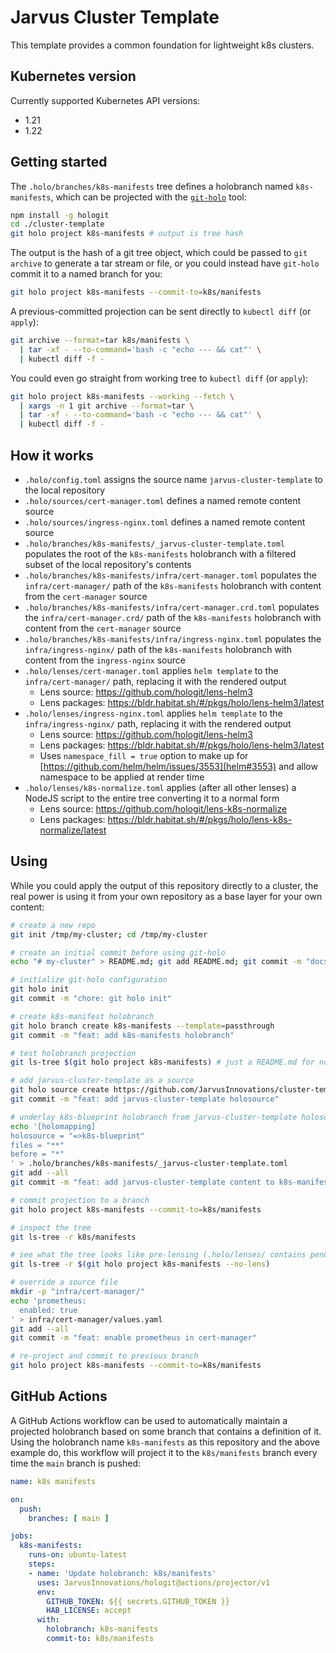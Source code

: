 # Jarvus Cluster Template

This template provides a common foundation for lightweight k8s clusters.

## Kubernetes version

Currently supported Kubernetes API versions:

- 1.21
- 1.22

## Getting started

The `.holo/branches/k8s-manifests` tree defines a holobranch named `k8s-manifests`, which can be projected with the [`git-holo`](https://github.com/JarvusInnovations/hologit) tool:

```bash
npm install -g hologit
cd ./cluster-template
git holo project k8s-manifests # output is tree hash
```

The output is the hash of a git tree object, which could be passed to `git archive` to generate a tar stream or file, or you could instead have `git-holo` commit it to a named branch for you:

```bash
git holo project k8s-manifests --commit-to=k8s/manifests
```

A previous-committed projection can be sent directly to `kubectl diff` (or `apply`):

```bash
git archive --format=tar k8s/manifests \
  | tar -xf - --to-command='bash -c "echo --- && cat"' \
  | kubectl diff -f -
```

You could even go straight from working tree to `kubectl diff` (or `apply`):

```bash
git holo project k8s-manifests --working --fetch \
  | xargs -n 1 git archive --format=tar \
  | tar -xf - --to-command='bash -c "echo --- && cat"' \
  | kubectl diff -f -
```

## How it works

- `.holo/config.toml` assigns the source name `jarvus-cluster-template` to the local repository
- `.holo/sources/cert-manager.toml` defines a named remote content source
- `.holo/sources/ingress-nginx.toml` defines a named remote content source
- `.holo/branches/k8s-manifests/_jarvus-cluster-template.toml` populates the root of the `k8s-manifests` holobranch with a filtered subset of the local repository's contents
- `.holo/branches/k8s-manifests/infra/cert-manager.toml` populates the `infra/cert-manager/` path of the `k8s-manifests` holobranch with content from the `cert-manager` source
- `.holo/branches/k8s-manifests/infra/cert-manager.crd.toml` populates the `infra/cert-manager.crd/` path of the `k8s-manifests` holobranch with content from the `cert-manager` source
- `.holo/branches/k8s-manifests/infra/ingress-nginx.toml` populates the `infra/ingress-nginx/` path of the `k8s-manifests` holobranch with content from the `ingress-nginx` source
- `.holo/lenses/cert-manager.toml` applies `helm template` to the `infra/cert-manager/` path, replacing it with the rendered output
    - Lens source: <https://github.com/hologit/lens-helm3>
    - Lens packages: <https://bldr.habitat.sh/#/pkgs/holo/lens-helm3/latest>
- `.holo/lenses/ingress-nginx.toml` applies `helm template` to the `infra/ingress-nginx/` path, replacing it with the rendered output
    - Lens source: <https://github.com/hologit/lens-helm3>
    - Lens packages: <https://bldr.habitat.sh/#/pkgs/holo/lens-helm3/latest>
    - Uses `namespace_fill = true` option to make up for [https://github.com/helm/helm/issues/3553](helm#3553) and allow namespace to be applied at render time
- `.holo/lenses/k8s-normalize.toml` applies (after all other lenses) a NodeJS script to the entire tree converting it to a normal form
    - Lens source: <https://github.com/hologit/lens-k8s-normalize>
    - Lens packages: <https://bldr.habitat.sh/#/pkgs/holo/lens-k8s-normalize/latest>

## Using

While you could apply the output of this repository directly to a cluster, the real power is using it from your own repository as a base layer for your own content:

```bash
# create a new repo
git init /tmp/my-cluster; cd /tmp/my-cluster

# create an initial commit before using git-holo
echo "# my-cluster" > README.md; git add README.md; git commit -m "docs: initial commit"

# initialize git-holo configuration
git holo init
git commit -m "chore: git holo init"

# create k8s-manifest holobranch
git holo branch create k8s-manifests --template=passthrough
git commit -m "feat: add k8s-manifests holobranch"

# test holobranch projection
git ls-tree $(git holo project k8s-manifests) # just a README.md for now

# add jarvus-cluster-template as a source
git holo source create https://github.com/JarvusInnovations/cluster-template --name jarvus-cluster-template
git commit -m "feat: add jarvus-cluster-template holosource"

# underlay k8s-blueprint holobranch from jarvus-cluster-template holosource
echo '[holomapping]
holosource = "=>k8s-blueprint"
files = "**"
before = "*"
' > .holo/branches/k8s-manifests/_jarvus-cluster-template.toml
git add --all
git commit -m "feat: add jarvus-cluster-template content to k8s-manifest holobranch"

# commit projection to a branch
git holo project k8s-manifests --commit-to=k8s/manifests

# inspect the tree
git ls-tree -r k8s/manifests

# see what the tree looks like pre-lensing (.holo/lenses/ contains pending lenses)
git ls-tree -r $(git holo project k8s-manifests --no-lens)

# override a source file
mkdir -p "infra/cert-manager/"
echo 'prometheus:
  enabled: true
' > infra/cert-manager/values.yaml
git add --all
git commit -m "feat: enable prometheus in cert-manager"

# re-project and commit to previous branch
git holo project k8s-manifests --commit-to=k8s/manifests
```

## GitHub Actions

A GitHub Actions workflow can be used to automatically maintain a projected holobranch based on some branch that contains a definition of it. Using the holobranch name `k8s-manifests` as this repository and the above example do, this workflow will project it to the `k8s/manifests` branch every time the `main` branch is pushed:

```yaml
name: k8s manifests

on:
  push:
    branches: [ main ]

jobs:
  k8s-manifests:
    runs-on: ubuntu-latest
    steps:
    - name: 'Update holobranch: k8s/manifests'
      uses: JarvusInnovations/hologit@actions/projector/v1
      env:
        GITHUB_TOKEN: ${{ secrets.GITHUB_TOKEN }}
        HAB_LICENSE: accept
      with:
        holobranch: k8s-manifests
        commit-to: k8s/manifests
```
